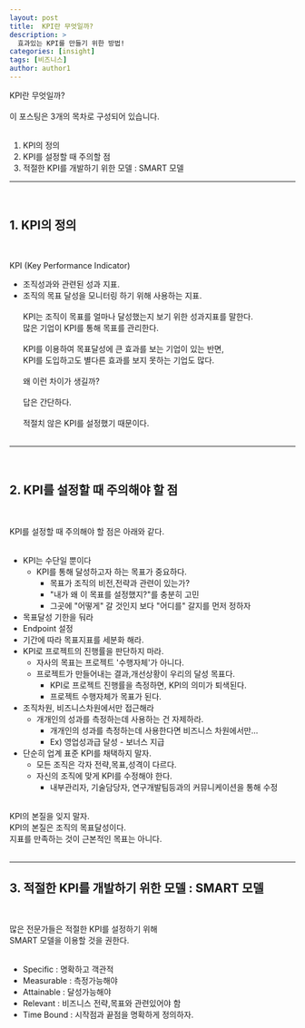 ```yaml
---
layout: post
title:  KPI란 무엇일까?
description: >
  효과있는 KPI를 만들기 위한 방법!
categories: [insight]
tags: [비즈니스]
author: author1
---
```


KPI란 무엇일까?<br><br>
이 포스팅은 3개의 목차로 구성되어 있습니다.<br><br>
1. KPI의 정의 <br>
2. KPI를 설정할 때 주의할 점<br>
3. 적절한 KPI를 개발하기 위한 모델 : SMART 모델<br>

----
<br>

## 1. KPI의 정의
<br>

KPI (Key Performance Indicator)<br>
- 조직성과와 관련된 성과 지표.<br>
- 조직의 목표 달성을 모니터링 하기 위해 사용하는 지표.<br><br>
KPI는 조직이 목표를 얼마나 달성했는지 보기 위한 성과지표를 말한다.<br>
많은 기업이 KPI를 통해 목표를 관리한다.<br><br>
KPI를 이용하여 목표달성에 큰 효과를 보는 기업이 있는 반면,<br>
KPI를 도입하고도 별다른 효과를 보지 못하는 기업도 많다.<br><br>
왜 이런 차이가 생길까?<br><br>
답은 간단하다. <br><br>
적절치 않은 KPI를 설정했기 때문이다.<br><br>

---

<br>

## 2. KPI를 설정할 때 주의해야 할 점

<br>

KPI를 설정할 때 주의해야 할 점은 아래와 같다.<br><br>

- KPI는 수단일 뿐이다<br>
  - KPI를 통해 달성하고자 하는 목표가 중요하다.<br>
    - 목표가 조직의 비전,전략과 관련이 있는가?<br>
    - "내가 왜 이 목표를 설정했지?"를 충분히 고민<br>
    - 그곳에 "어떻게" 갈 것인지 보다 "어디를" 갈지를 먼저 정하자<br>
- 목표달성 기한을 둬라<br>
 - Endpoint 설정<br>
 - 기간에 따라 목표지표를 세분화 해라.<br>
- KPI로 프로젝트의 진행률을 판단하지 마라.<br>
  - 자사의 목표는 프로젝트 '수행자체'가 아니다.<br>
  - 프로젝트가 만들어내는 결과,개선상황이 우리의 달성 목표다.<br>
    - KPI로 프로젝트 진행률을 측정하면, KPI의 의미가 퇴색된다.<br>
    - 프로젝트 수행자체가 목표가 된다.   <br>
- 조직차원, 비즈니스차원에서만 접근해라<br>
  - 개개인의 성과를 측정하는데 사용하는 건 자제하라.<br>
    - 개개인의 성과를 측정하는데 사용한다면 비즈니스 차원에서만...<br>
    - Ex) 영업성과급 달성 - 보너스 지급<br>
- 단순히 업계 표준 KPI를 채택하지 말자.<br>
  - 모든 조직은 각자 전략,목표,성격이 다르다.<br>
  - 자신의 조직에 맞게 KPI를 수정해야 한다.<br>
    - 내부관리자, 기술담당자, 연구개발팀등과의 커뮤니케이션을 통해 수정<br><br>

KPI의 본질을 잊지 말자.<br>
KPI의 본질은 조직의 목표달성이다.<br>
지표를 만족하는 것이 근본적인 목표는 아니다.<br><br>


---

## 3. 적절한 KPI를 개발하기 위한 모델 : SMART 모델

<br>

많은 전문가들은 적절한 KPI를 설정하기 위해<br>
SMART 모델을 이용할 것을 권한다.<br><br>

- Specific : 명확하고 객관적<br>
- Measurable : 측정가능해야<br>
- Attainable : 달성가능해야<br>
- Relevant : 비즈니스 전략,목표와 관련있어야 함<br>
- Time Bound : 시작점과 끝점을 명확하게 정의하자.<br>

